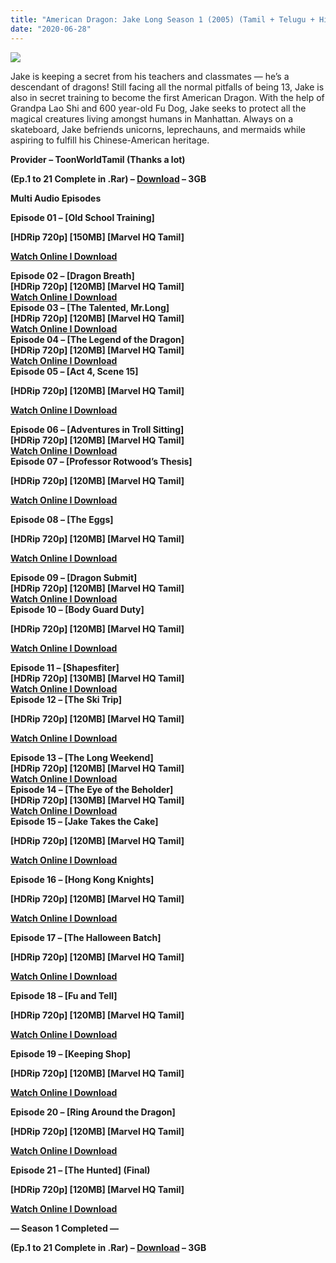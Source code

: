 ```yaml
---
title: "American Dragon: Jake Long Season 1 (2005) (Tamil + Telugu + Hindi + Eng) Esub [Disney Plus India]"
date: "2020-06-28"
---
```


[![](https://1.bp.blogspot.com/-QeCPayDO19Y/XvgTRo_jgzI/AAAAAAAABBM/gf2BNG06ClwT-nNlgIjdm-QihxkWcd9WwCK4BGAsYHg/d/81xBFNj8TpL._RI_.jpg)](https://1.bp.blogspot.com/-QeCPayDO19Y/XvgTRo_jgzI/AAAAAAAABBM/gf2BNG06ClwT-nNlgIjdm-QihxkWcd9WwCK4BGAsYHg/s2560/81xBFNj8TpL._RI_.jpg)

Jake is keeping a secret from his teachers and classmates — he’s a descendant of dragons! Still facing all the normal pitfalls of being 13, Jake is also in secret training to become the first American Dragon. With the help of Grandpa Lao Shi and 600 year-old Fu Dog, Jake seeks to protect all the magical creatures living amongst humans in Manhattan. Always on a skateboard, Jake befriends unicorns, leprechauns, and mermaids while aspiring to fulfill his Chinese-American heritage.

**Provider – ToonWorldTamil (Thanks a lot)**

****(Ep.1 to 21 Complete in .Rar) – [Download](http://gestyy.com/eqYo15) – 3GB****

**Multi Audio Episodes**

**Episode 01 – \[Old School Training\]**

**\[HDRip 720p\] \[150MB\] \[Marvel HQ Tamil\]**

**[Watch Online I Download](https://drive.google.com/file/d/13gW0foLmrvES4tUOeDBgN8syz69so6CQ/view?usp=sharing)**

**Episode 02 – \[Dragon Breath\]**   
**\[HDRip 720p\] \[120MB\] \[Marvel HQ Tamil\]**  
**[Watch Online I Download](https://drive.google.com/file/d/1LvZDcMDLNp-iYvvTgg6gpNLY4VyPo0eR/view?usp=sharing)**  
**Episode 03 – \[The Talented, Mr.Long\]**  
**\[HDRip 720p\] \[120MB\] \[Marvel HQ Tamil\]**  
**[Watch Online I Download](https://drive.google.com/file/d/1kLr_QD78g3ob1nDqmwhJfqmIflYVb4wp/view?usp=sharing)**  
**Episode 04 – \[The Legend of the Dragon\]**  
**\[HDRip 720p\] \[120MB\] \[Marvel HQ Tamil\]**  
**[Watch Online I Download](https://drive.google.com/file/d/1bKqWP5uE_2bbH11X4t6fvWhqB26MeoE3/view?usp=sharing)**  
**Episode 05 – \[Act 4, Scene 15\]**

**\[HDRip 720p\] \[120MB\] \[Marvel HQ Tamil\]**

**[Watch Online I Download](https://drive.google.com/file/d/1vlhRVBVB8Im13OSBbQr3F63skmK3TKNp/view?usp=sharing)**

**Episode 06 – \[Adventures in Troll Sitting\]**  
**\[HDRip 720p\] \[120MB\] \[Marvel HQ Tamil\]**  
**[Watch Online I Download](https://drive.google.com/file/d/16EheNdoKpMdsfIAwSsteKRWaHMm6VPZM/view?usp=sharing)**  
**Episode 07 – \[Professor Rotwood’s Thesis\]**

**\[HDRip 720p\] \[120MB\] \[Marvel HQ Tamil\]**

**[Watch Online I Download](https://drive.google.com/file/d/1iuLZCD5uUoTkOH7FGmpIejXRiENOZnDj/view?usp=sharing)**

**Episode 08 – \[The Eggs\]**

**\[HDRip 720p\] \[120MB\] \[Marvel HQ Tamil\]**

**[Watch Online I Download](https://drive.google.com/file/d/1apzpwF6IbW82oCubnC6pr-55YSgvv1Dh/view?usp=sharing)**

**Episode 09 – \[Dragon Submit\]**  
**\[HDRip 720p\] \[120MB\] \[Marvel HQ Tamil\]**  
**[Watch Online I Download](https://drive.google.com/file/d/1xJ5_0DyyiUbTkTzztWwn1IljRnbFU5Fq/view?usp=sharing)**  
**Episode 10 – \[Body Guard Duty\]**

**\[HDRip 720p\] \[120MB\] \[Marvel HQ Tamil\]**

**[Watch Online I Download](https://drive.google.com/file/d/1KAqiqMHOTLqQ84nMUxFVdmTI5BVmtkTs/view?usp=sharing)**

**Episode 11 – \[Shapesfiter\]**  
**\[HDRip 720p\] \[130MB\] \[Marvel HQ Tamil\]**  
**[Watch Online I Download](https://drive.google.com/file/d/1rggHHMbXDS4FjXcw_W9CfwCxZBUHFFiI/view?usp=sharing)**  
**Episode 12 – \[The Ski Trip\]**

**\[HDRip 720p\] \[120MB\] \[Marvel HQ Tamil\]**

**[Watch Online I Download](https://drive.google.com/file/d/1syYuEcgCf0WnrmZRQR8vW9HYYz6WfrAO/view?usp=sharing)**

**Episode 13 – \[The Long Weekend\]**  
**\[HDRip 720p\] \[120MB\] \[Marvel HQ Tamil\]**  
**[Watch Online I Download](https://drive.google.com/file/d/1HdBFka10wYrpRdnRhdldtRic2zoIAF8J/view?usp=sharing)**  
**Episode 14 – \[The Eye of the Beholder\]**  
**\[HDRip 720p\] \[130MB\] \[Marvel HQ Tamil\]**  
**[Watch Online I Download](https://drive.google.com/file/d/1m2a6BYA6L9Pik_cEvZZJv69VXhDFrxva/view?usp=sharing)**  
**Episode 15 – \[Jake Takes the Cake\]**

**\[HDRip 720p\] \[120MB\] \[Marvel HQ Tamil\]**

**[Watch Online I Download](https://drive.google.com/file/d/1WVjJSJmvT82M1tP9ALb731uyeEf-l0Kg/view?usp=sharing)**

**Episode 16 – \[Hong Kong Knights\]**  

**\[HDRip 720p\] \[120MB\] \[Marvel HQ Tamil\]**

**[Watch Online I Download](https://drive.google.com/file/d/1hGPS0oR0a0pKNb-2YQ2h_YxAgVUAOpwf/view?usp=sharing)**

**Episode 17 – \[The Halloween Batch\]**  

**\[HDRip 720p\] \[120MB\] \[Marvel HQ Tamil\]**

**[Watch Online I Download](https://drive.google.com/file/d/1JogHhESuZYOhUBUyv-oJlosHToUWmY5R/view?usp=sharing)**

**Episode 18 – \[Fu and Tell\]**  

**\[HDRip 720p\] \[120MB\] \[Marvel HQ Tamil\]**

**[Watch Online I Download](https://drive.google.com/file/d/167hsXwst6FI0_oLqi_2CVAa2JmaV4Tv2/view?usp=sharing)**

**Episode 19 – \[Keeping Shop\]**  

**\[HDRip 720p\] \[120MB\] \[Marvel HQ Tamil\]**

**[Watch Online I Download](https://drive.google.com/file/d/1ZTinOFqLyqiQZsLNYIqBBFp8NcxaUrge/view?usp=sharing)**

**Episode 20 – \[Ring Around the Dragon\]**  

**\[HDRip 720p\] \[120MB\] \[Marvel HQ Tamil\]**

**[Watch Online I Download](https://drive.google.com/file/d/1xYW5gDiflm3nm9QRmOakJRunK25weA41/view?usp=sharing)**

**Episode 21 – \[The Hunted\] (****Final****)**  

**\[HDRip 720p\] \[120MB\] \[Marvel HQ Tamil\]**

**[Watch Online I Download](https://drive.google.com/file/d/1TdrfgYQJuzsHCMIx6obuubdNMxw6Q73q/view?usp=sharing)**

**— Season 1 Completed —**

**(Ep.1 to 21 Complete in .Rar) – [Download](http://gestyy.com/eqYo15) – 3GB**
